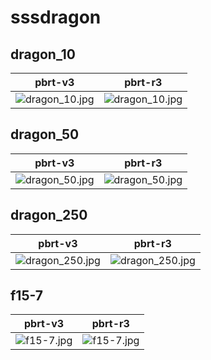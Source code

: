 # sssdragon
## dragon_10
|pbrt-v3|pbrt-r3|
|---|---|
|![dragon_10.jpg](../v3/sssdragon/dragon_10.jpg)|![dragon_10.jpg](../r3/sssdragon/dragon_10.jpg)|
## dragon_50
|pbrt-v3|pbrt-r3|
|---|---|
|![dragon_50.jpg](../v3/sssdragon/dragon_50.jpg)|![dragon_50.jpg](../r3/sssdragon/dragon_50.jpg)|
## dragon_250
|pbrt-v3|pbrt-r3|
|---|---|
|![dragon_250.jpg](../v3/sssdragon/dragon_250.jpg)|![dragon_250.jpg](../r3/sssdragon/dragon_250.jpg)|
## f15-7
|pbrt-v3|pbrt-r3|
|---|---|
|![f15-7.jpg](../v3/sssdragon/f15-7.jpg)|![f15-7.jpg](../r3/sssdragon/f15-7.jpg)|
